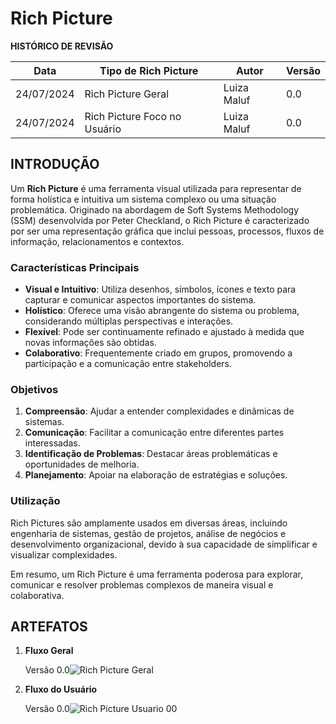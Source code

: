 # Rich Picture

__HISTÓRICO DE REVISÃO__

| Data       | Tipo de Rich Picture                 | Autor         | Versão   |
|------------|--------------------------------------|---------------|----------|
| 24/07/2024 | Rich Picture Geral                   | Luiza Maluf   | 0.0      |
| 24/07/2024 | Rich Picture Foco no Usuário         | Luiza Maluf   | 0.0      |

## __INTRODUÇÃO__

Um **Rich Picture** é uma ferramenta visual utilizada para representar de forma holística e intuitiva um sistema complexo ou uma situação problemática. Originado na abordagem de Soft Systems Methodology (SSM) desenvolvida por Peter Checkland, o Rich Picture é caracterizado por ser uma representação gráfica que inclui pessoas, processos, fluxos de informação, relacionamentos e contextos.

### Características Principais

- **Visual e Intuitivo**: Utiliza desenhos, símbolos, ícones e texto para capturar e comunicar aspectos importantes do sistema.
- **Holístico**: Oferece uma visão abrangente do sistema ou problema, considerando múltiplas perspectivas e interações.
- **Flexível**: Pode ser continuamente refinado e ajustado à medida que novas informações são obtidas.
- **Colaborativo**: Frequentemente criado em grupos, promovendo a participação e a comunicação entre stakeholders.

### Objetivos

1. **Compreensão**: Ajudar a entender complexidades e dinâmicas de sistemas.
2. **Comunicação**: Facilitar a comunicação entre diferentes partes interessadas.
3. **Identificação de Problemas**: Destacar áreas problemáticas e oportunidades de melhoria.
4. **Planejamento**: Apoiar na elaboração de estratégias e soluções.

### Utilização

Rich Pictures são amplamente usados em diversas áreas, incluindo engenharia de sistemas, gestão de projetos, análise de negócios e desenvolvimento organizacional, devido à sua capacidade de simplificar e visualizar complexidades.

Em resumo, um Rich Picture é uma ferramenta poderosa para explorar, comunicar e resolver problemas complexos de maneira visual e colaborativa.

## __ARTEFATOS__

1. __Fluxo Geral__
    
    Versão 0.0![Rich Picture Geral](images/rich_picture_geral_00.jpg)

2. __Fluxo do Usuário__

    Versão 0.0![Rich Picture Usuario 00](images/rich_picture_usuario_00.jpg)